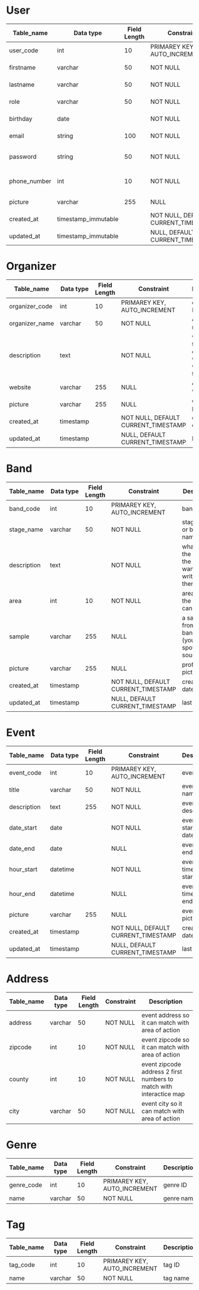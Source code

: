 # User

| Table_name   | Data type           | Field Length | Constraint                          | Description             |
| ------------ | ------------------- | ------------ | ----------------------------------- | ----------------------- |
| user_code    | int                 | 10           | PRIMAREY KEY, AUTO_INCREMENT        | user ID                 |
| firstname    | varchar             | 50           | NOT NULL                            | user's firstname        |
| lastname     | varchar             | 50           | NOT NULL                            | user's lastname         |
| role         | varchar             | 50           | NOT NULL                            | user role (admin..)     |
| birthday     | date                |              | NOT NULL                            | user's birthday         |
| email        | string              | 100          | NOT NULL                            | user's email            |
| password     | string              | 50           | NOT NULL                            | user's account password |
| phone_number | int                 | 10           | NOT NULL                            | user's phone number     |
| picture      | varchar             | 255          | NULL                                | user's picture          |
| created_at   | timestamp_immutable |              | NOT NULL, DEFAULT CURRENT_TIMESTAMP | creation date           |
| updated_at   | timestamp_immutable |              | NULL, DEFAULT CURRENT_TIMESTAMP     | last update             |

# Organizer

| Table_name     | Data type | Field Length | Constraint                          | Description                                            |
| -------------- | --------- | ------------ | ----------------------------------- | ------------------------------------------------------ |
| organizer_code | int       | 10           | PRIMAREY KEY, AUTO_INCREMENT        | organizer ID                                           |
| organizer_name | varchar   | 50           | NOT NULL                            | organiser's name                                       |
| description    | text      |              | NOT NULL                            | whatever the organizer wants to write about themselves |
| website        | varchar   | 255          | NULL                                | organizer's website                                    |
| picture        | varchar   | 255          | NULL                                | organizer's picture                                    |
| created_at     | timestamp |              | NOT NULL, DEFAULT CURRENT_TIMESTAMP | creation date                                          |
| updated_at     | timestamp |              | NULL, DEFAULT CURRENT_TIMESTAMP     | last update                                            |

# Band

| Table_name  | Data type | Field Length | Constraint                          | Description                                                  |
| ----------- | --------- | ------------ | ----------------------------------- | ------------------------------------------------------------ |
| band_code   | int       | 10           | PRIMAREY KEY, AUTO_INCREMENT        | band ID                                                      |
| stage_name  | varchar   | 50           | NOT NULL                            | stage name or band name                                      |
| description | text      |              | NOT NULL                            | whatever the band or the band want to write about themselves |
| area        | int       | 10           | NOT NULL                            | area where the band can perform                              |
| sample      | varchar   | 255          | NULL                                | a sample from the band (youtube, spotify, soundcloud)        |
| picture     | varchar   | 255          | NULL                                | profile's picture                                            |
| created_at  | timestamp |              | NOT NULL, DEFAULT CURRENT_TIMESTAMP | creation date                                                |
| updated_at  | timestamp |              | NULL, DEFAULT CURRENT_TIMESTAMP     | last update                                                  |

# Event

| Table_name  | Data type | Field Length | Constraint                          | Description             |
| ----------- | --------- | ------------ | ----------------------------------- | ----------------------- |
| event_code  | int       | 10           | PRIMAREY KEY, AUTO_INCREMENT        | event ID                |
| title       | varchar   | 50           | NOT NULL                            | event's name            |
| description | text      | 255          | NOT NULL                            | event's description     |
| date_start  | date      |              | NOT NULL                            | event's starting date   |
| date_end    | date      |              | NULL                                | event's ending date     |
| hour_start  | datetime  |              | NOT NULL                            | event's time date start |
| hour_end    | datetime  |              | NULL                                | event's time date end   |
| picture     | varchar   | 255          | NULL                                | event's picture         |
| created_at  | timestamp |              | NOT NULL, DEFAULT CURRENT_TIMESTAMP | creation date           |
| updated_at  | timestamp |              | NULL, DEFAULT CURRENT_TIMESTAMP     | last update             |

# Address

| Table_name | Data type | Field Length | Constraint | Description                                                         |
| ---------- | --------- | ------------ | ---------- | ------------------------------------------------------------------- |
| address    | varchar   | 50           | NOT NULL   | event address so it can match with area of action                   |
| zipcode    | int       | 10           | NOT NULL   | event zipcode so it can match with area of action                   |
| county     | int       | 10           | NOT NULL   | event zipcode address 2 first numbers to match with interactice map |
| city       | varchar   | 50           | NOT NULL   | event city so it can match with area of action                      |

# Genre

| Table_name | Data type | Field Length | Constraint                   | Description |
| ---------- | --------- | ------------ | ---------------------------- | ----------- |
| genre_code | int       | 10           | PRIMAREY KEY, AUTO_INCREMENT | genre ID    |
| name       | varchar   | 50           | NOT NULL                     | genre name  |

# Tag

| Table_name | Data type | Field Length | Constraint                   | Description |
| ---------- | --------- | ------------ | ---------------------------- | ----------- |
| tag_code   | int       | 10           | PRIMAREY KEY, AUTO_INCREMENT | tag ID      |
| name       | varchar   | 50           | NOT NULL                     | tag name    |

